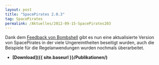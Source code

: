 ```yaml
---
layout: post
title: "SpacePirates 2.0.3"
tag: SpacePirates
permalink: /Aktuelles/2012-09-15-SpacePirates203
---
```


Dank dem [Feedback von Bombshell](http://tanelorn.net/.php/topic,76827.0.html) gibt es nun eine aktualisierte Version von SpacePirates in der viele Ungereimtheiten beseitigt wurden, auch die Beispiele für die Regelanwendungen wurden nochmals überarbeitet.

- **[Download]({{ site.baseurl }}/Publikationen/)**


